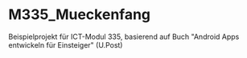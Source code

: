 # M335_Mueckenfang

Beispielprojekt für ICT-Modul 335, basierend auf Buch "Android Apps entwickeln für Einsteiger" (U.Post)
